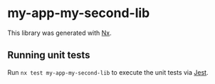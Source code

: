 # my-app-my-second-lib

This library was generated with [Nx](https://nx.dev).

## Running unit tests

Run `nx test my-app-my-second-lib` to execute the unit tests via [Jest](https://jestjs.io).
